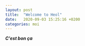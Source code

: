 ```yaml
---
layout: post
title:  "Welcome to Heol"
date:   2020-09-03 15:25:16 +0200
categories: moi
---
```


***C'est bon ça***